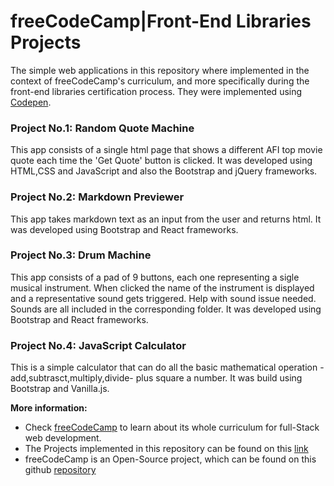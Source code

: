 # freeCodeCamp|Front-End Libraries Projects
The simple web applications in this repository where implemented in the context of freeCodeCamp's curriculum, and more specifically during the front-end libraries certification process. They were implemented using [Codepen](https://codepen.io).


### Project No.1: Random Quote Machine
This app consists of a single html page that shows a different AFI top movie quote each time the 'Get Quote' button is clicked. It was developed using HTML,CSS and JavaScript and also the Bootstrap and jQuery frameworks.

### Project No.2: Markdown Previewer
This app takes markdown text as an input from the user and returns html. It was developed using Bootstrap and React frameworks.

### Project No.3: Drum Machine
This app consists of a pad of 9 buttons, each one representing a sigle musical instrument. When clicked the name of the instrument is displayed and a representative sound gets triggered. Help with sound issue needed. Sounds are all included in the corresponding folder. It was developed using Bootstrap and React frameworks.

### Project No.4: JavaScript Calculator
This is a simple calculator that can do all the basic mathematical operation -add,subtrasct,multiply,divide- plus square a number. It was build using Bootstrap and Vanilla.js.


**More information:**
* Check [freeCodeCamp](https://www.freecodecamp.org) to learn about its whole curriculum for full-Stack web development.
* The Projects implemented in this repository can be found on this [link](https://learn.freecodecamp.org/front-end-libraries/front-end-libraries-projects)
* freeCodeCamp is an Open-Source project, which can be found on this github [repository](https://github.com/freeCodeCamp/freeCodeCamp)
